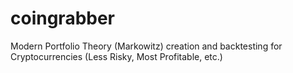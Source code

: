 # coingrabber
Modern Portfolio Theory (Markowitz) creation and backtesting for Cryptocurrencies (Less Risky, Most Profitable, etc.)
